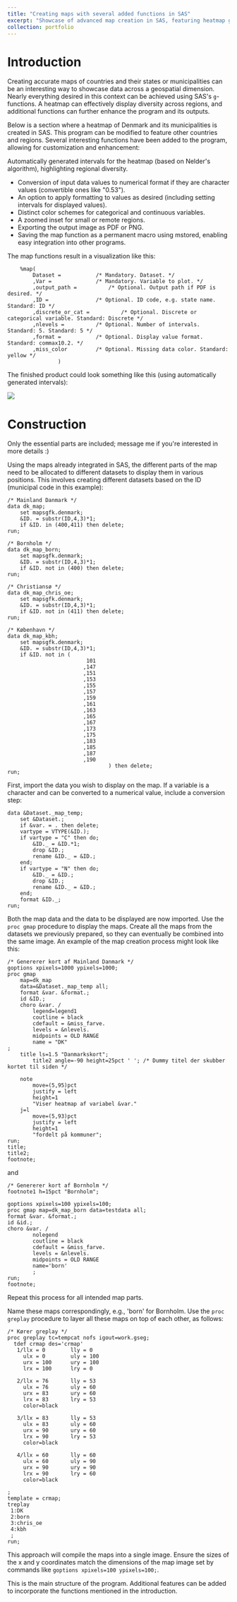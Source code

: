 ```yaml
---
title: "Creating maps with several added functions in SAS"
excerpt: "Showcase of advanced map creation in SAS, featuring heatmap generation, automatic interval computation, data conversion, customizable formatting, and diverse export options for geographical visualization."
collection: portfolio
---
```

# Introduction

Creating accurate maps of countries and their states or municipalities can be an interesting way to showcase data across a geospatial dimension. Nearly everything desired in this context can be achieved using SAS's `g`-functions. A heatmap can effectively display diversity across regions, and additional functions can further enhance the program and its outputs.

Below is a section where a heatmap of Denmark and its municipalities is created in SAS. This program can be modified to feature other countries and regions. Several interesting functions have been added to the program, allowing for customization and enhancement:

Automatically generated intervals for the heatmap (based on Nelder's algorithm), highlighting regional diversity.
- Conversion of input data values to numerical format if they are character values (convertible ones like "0.53").
- An option to apply formatting to values as desired (including setting intervals for displayed values).
- Distinct color schemes for categorical and continuous variables.
- A zoomed inset for small or remote regions.
- Exporting the output image as PDF or PNG.
- Saving the map function as a permanent macro using mstored, enabling easy integration into other programs.

The map functions result in a visualization like this:

```sas
	%map(
		Dataset = 			/* Mandatory. Dataset. */
		,Var =				/* Mandatory. Variable to plot. */
		,output_path = 			/* Optional. Output path if PDF is desired. */
		,ID =				/* Optional. ID code, e.g. state name. Standard: ID */ 
		,discrete_or_cat =      	/* Optional. Discrete or categorical variable. Standard: Discrete */
		,nlevels =			/* Optional. Number of intervals. Standard: 5. Standard: 5 */
		,format = 			/* Optional. Display value format. Standard: commax10.2. */
		,miss_color			/* Optional. Missing data color. Standard: yellow */
				)
```

The finished product could look something like this (using automatically generated intervals):

![](/images/MapExample.png)

# Construction
Only the essential parts are included; message me if you're interested in more details :)

Using the maps already integrated in SAS, the different parts of the map need to be allocated to different datasets to display them in various positions. This involves creating different datasets based on the ID (municipal code in this example):

```sas
/* Mainland Danmark */
data dk_map;
	set mapsgfk.denmark;
	&ID. = substr(ID,4,3)*1;
	if &ID. in (400,411) then delete;
run;

/* Bornholm */
data dk_map_born;
	set mapsgfk.denmark;
	&ID. = substr(ID,4,3)*1;
	if &ID. not in (400) then delete;
run;

/* Christiansø */
data dk_map_chris_oe;
	set mapsgfk.denmark;
	&ID. = substr(ID,4,3)*1;
	if &ID. not in (411) then delete;
run;

/* København */
data dk_map_kbh;
	set mapsgfk.denmark;
	&ID. = substr(ID,4,3)*1;
	if &ID. not in (
						 101
						,147
						,151
						,153
						,155
						,157
						,159
						,161
						,163
						,165
						,167
						,173
						,175
						,183
						,185
						,187
						,190
								) then delete;
run;
```

First, import the data you wish to display on the map. If a variable is a character and can be converted to a numerical value, include a conversion step:

```sas
data &Dataset._map_temp;
	set &Dataset.;
	if &var. = . then delete;
	vartype = VTYPE(&ID.);
	if vartype = "C" then do;
		&ID._ = &ID.*1;
		drop &ID.;
		rename &ID._ = &ID.;
	end;
	if vartype = "N" then do;
		&ID._ = &ID.;
		drop &ID.;
		rename &ID._ = &ID.;
	end;
	format &ID._;
run;
```

Both the map data and the data to be displayed are now imported. Use the `proc gmap` procedure to display the maps. Create all the maps from the datasets we previously prepared, so they can eventually be combined into the same image. An example of the map creation process might look like this:

```sas
/* Genererer kort af Mainland Danmark */
goptions xpixels=1000 ypixels=1000;
proc gmap
	map=dk_map
    data=&Dataset._map_temp all;
	format &var. &format.;
  	id &ID.;
   	choro &var. /
		legend=legend1
		coutline = black
		cdefault = &miss_farve.
		levels = &nlevels.
		midpoints = OLD RANGE
		name = "DK"
;
	title ls=1.5 "Danmarkskort";
		title2 angle=-90 height=25pct ' '; /* Dummy titel der skubber kortet til siden */

	note 
		move=(5,95)pct
		justify = left 
		height=1 
		"Viser heatmap af variabel &var."
	j=l
		move=(5,93)pct
		justify = left 
		height=1
		"fordelt på kommuner";
run;
title;
title2;
footnote;
```

and

```sas
/* Genererer kort af Bornholm */
footnote1 h=15pct "Bornholm";

goptions xpixels=100 ypixels=100;
proc gmap map=dk_map_born data=testdata all;
format &var. &format.;
id &id.; 
choro &var. / 
		nolegend
		coutline = black
		cdefault = &miss_farve.
		levels = &nlevels.
		midpoints = OLD RANGE
		name='born'
		;
run;
footnote;
```

Repeat this process for all intended map parts.

Name these maps correspondingly, e.g., 'born' for Bornholm. Use the `proc greplay` procedure to layer all these maps on top of each other, as follows:

```sas
/* Kører greplay */
proc greplay tc=tempcat nofs igout=work.gseg;
  tdef crmap des='crmap'
   1/llx = 0   		lly = 0
     ulx = 0   		uly = 100
     urx = 100  	ury = 100
     lrx = 100  	lry = 0

   2/llx = 76  		lly = 53 
     ulx = 76	  	uly = 60
     urx = 83 	 	ury = 60
     lrx = 83	  	lry = 53
	 color=black

   3/llx = 83  		lly = 53
     ulx = 83	  	uly = 60
     urx = 90	  	ury = 60
     lrx = 90	  	lry = 53
	 color=black

   4/llx = 60  		lly = 60 
     ulx = 60	  	uly = 90
     urx = 90	  	ury = 90
     lrx = 90	  	lry = 60
	 color=black

;
template = crmap;
treplay
 1:DK
 2:born
 3:chris_oe
 4:kbh
 ;
run;
```

This approach will compile the maps into a single image. Ensure the sizes of the x and y coordinates match the dimensions of the map image set by commands like `goptions xpixels=100 ypixels=100;`.

This is the main structure of the program. Additional features can be added to incorporate the functions mentioned in the introduction.








